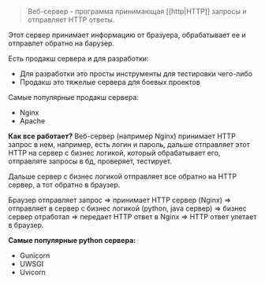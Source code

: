 
>Веб-сервер - программа принимающая [[http|HTTP]] запросы и отправляет HTTP ответы. 

Этот сервер принимает информацию от бразуера, обрабатывает ее и отправлет обратно на барузер. 

Есть продакш сервера и для разработки: 
- Для разработки это просты инструменты для тестировки чего-либо 
- Продакш это тяжелые сервера для боевых проектов 

Самые популярные продакш сервера: 
- Nginx
- Apache

**Как все работает?**
Веб-сервер (например Nginx) принимает HTTP запрос в нем, например, есть логин и пароль, дальше отправляет этот HTTP на сервер с бизнес логикой, который обрабатывает его, отправляте запросы в бд, проверяет, тестирует. 

Дальше сервер с бизнес логикой отправляет все обратно на HTTP сервер, а тот обратно в браузер.  

Браузер отправляет запрос => принимает HTTP сервер (Nginx) => отправляет в сервер с бизнес логикой (python, java сервер) => бизнес сервер отработал => передает HTTP ответ в Nginx => HTTP ответ улетает в браузер. 

**Самые популярные python сервера:**
- Gunicorn
- UWSGI
- Uvicorn